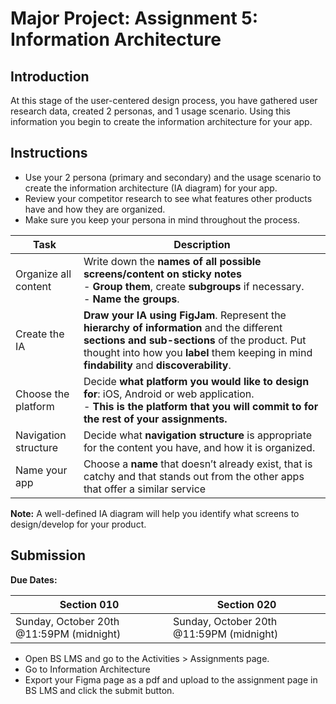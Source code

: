# Major Project: Assignment 5: Information Architecture

## Introduction

At this stage of the user-centered design process, you have gathered user research data, created 2 personas, and 1 usage scenario. Using this information you begin to create the information architecture for your app. 

## Instructions

- Use your 2 persona (primary and secondary) and the usage scenario to create the information architecture (IA diagram) for your app.
- Review your competitor research to see what features other products have and how they are organized.
- Make sure you keep your persona in mind throughout the process.

| Task                 | Description                                                                                                                                                                                                                                |
| -------------------- | ------------------------------------------------------------------------------------------------------------------------------------------------------------------------------------------------------------------------------------------ |
| Organize all content | Write down the **names of all possible screens/content on sticky notes** <br> - **Group them**, create **subgroups** if necessary. <br> - **Name the groups**.                                                                             |
| Create the IA        | **Draw your IA using FigJam**. Represent the **hierarchy of information** and the different **sections and sub-sections** of the product. Put thought into how you **label** them keeping in mind **findability** and **discoverability**. |
| Choose the platform  | Decide **what platform you would like to design for**: iOS, Android or web application. <br> - **This is the platform that you will commit to for the rest of your assignments.**                                                          |
| Navigation structure | Decide what **navigation structure** is appropriate for the content you have, and how it is organized.                                                                                                                                     |
| Name your app        | Choose a **name** that doesn’t already exist, that is catchy and that stands out from the other apps that offer a similar service                                                                                                          |

**Note:** A well-defined IA diagram will help you identify what screens to design/develop for your product.

## Submission

**Due Dates:**

| Section 010                                          | Section 020                                          |
| ---------------------------------------------------- | ---------------------------------------------------- |
| Sunday, October 20th @11:59PM (midnight)             | Sunday, October 20th @11:59PM (midnight)             |

- Open BS LMS and go to the Activities > Assignments page.
- Go to Information Architecture
- Export your Figma page as a pdf and upload to the assignment page in BS LMS and click the submit button.
